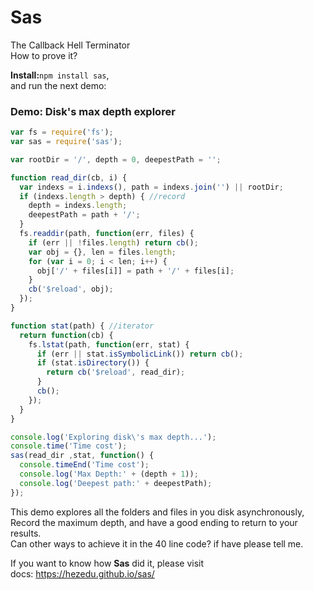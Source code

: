 # Sas
The Callback Hell Terminator<br>
How to prove it?

**Install:**`npm install sas`,<br>
and run the next demo:
### Demo: Disk's max depth explorer
```js
var fs = require('fs');
var sas = require('sas');

var rootDir = '/', depth = 0, deepestPath = '';

function read_dir(cb, i) {
  var indexs = i.indexs(), path = indexs.join('') || rootDir;
  if (indexs.length > depth) { //record
    depth = indexs.length; 
    deepestPath = path + '/';
  }
  fs.readdir(path, function(err, files) {
    if (err || !files.length) return cb();
    var obj = {}, len = files.length;
    for (var i = 0; i < len; i++) {
      obj['/' + files[i]] = path + '/' + files[i];
    }
    cb('$reload', obj);
  });
}

function stat(path) { //iterator
  return function(cb) {
    fs.lstat(path, function(err, stat) {
      if (err || stat.isSymbolicLink()) return cb();
      if (stat.isDirectory()) {
        return cb('$reload', read_dir);
      }
      cb();
    });
  }
}

console.log('Exploring disk\'s max depth...');
console.time('Time cost');
sas(read_dir ,stat, function() {
  console.timeEnd('Time cost');
  console.log('Max Depth:' + (depth + 1));
  console.log('Deepest path:' + deepestPath);
});
```
This demo explores all the folders and files in you disk asynchronously, Record the maximum depth,
and have a good ending to return to your results.<br>
Can other ways to achieve it in the 40 line code? if have please tell me.<br>

If you want to know how **Sas** did it, please visit<br>
docs: https://hezedu.github.io/sas/
